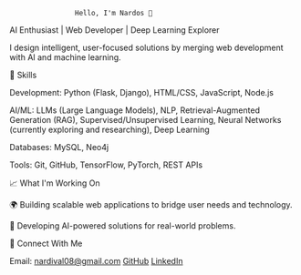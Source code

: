                     Hello, I'm Nardos 👋
AI Enthusiast | Web Developer | Deep Learning Explorer

I design intelligent, user-focused solutions by merging web development with AI and machine learning.

🔧 Skills

Development: Python (Flask, Django), HTML/CSS, JavaScript, Node.js

AI/ML: LLMs (Large Language Models), NLP, Retrieval-Augmented Generation (RAG), Supervised/Unsupervised Learning, Neural Networks (currently exploring and researching), Deep Learning

Databases: MySQL, Neo4j

Tools: Git, GitHub, TensorFlow, PyTorch, REST APIs

📈 What I'm Working On

🌍 Building scalable web applications to bridge user needs and technology.

🤖 Developing AI-powered solutions for real-world problems.

📢 Connect With Me

Email: nardival08@gmail.com
[GitHub](https://github.com/Nardos-serkalem)
[LinkedIn](https://www.linkedin.com/in/nardi21)






  
                           



